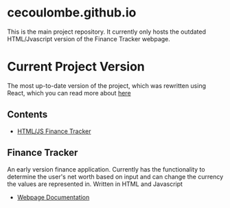 # cecoulombe.github.io

This is the main project repository. It currently only hosts the outdated HTML/Jvascript version of the Finance Tracker webpage.

# Current Project Version
The most up-to-date version of the project, which was rewritten using React, which you can read more about [here](https://github.com/cecoulombe/FinanceTracker)

## Contents
- [HTML/JS Finance Tracker](#FinanceTracker)

## Finance Tracker
An early version finance application. Currently has the functionality to determine the user's net worth based on input and can change the currency the values are represented in. Written in HTML and Javascript
-  [Webpage Documentation](./FinanceTracker/README-site.md)
